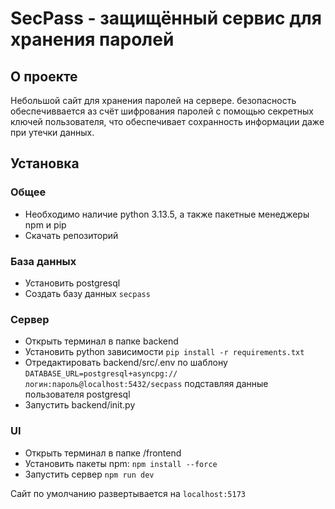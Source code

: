 # SecPass -  защищённый сервис для хранения паролей 

## О проекте
Небольшой сайт для хранения паролей на сервере. безопасность обеспечиввается аз счёт шифрования паролей с помощью секретных ключей пользователя, что обеспечивает сохранность информации даже при утечки данных.

## Установка
### Общее
- Необходимо наличие python 3.13.5, а также пакетные менеджеры npm и pip
- Скачать репозиторий

### База данных
- Установить postgresql
- Создать базу данных `secpass`

### Сервер
- Открыть терминал в папке backend
- Установить python зависимости `pip install -r requirements.txt`
- Отредактировать backend/src/.env по шаблону `DATABASE_URL=postgresql+asyncpg://логин:пароль@localhost:5432/secpass` подставляя данные пользователя postgresql
- Запустить backend/init.py

### UI
- Открыть терминал в папке /frontend
- Установить пакеты npm: `npm install --force`
- Запустить сервер `npm run dev`

Сайт по умолчанию развертывается на `localhost:5173`
